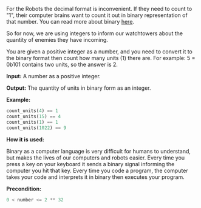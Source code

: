 For the Robots the decimal format is inconvenient. If they need to count to "1",
their computer brains want to count it out in binary representation of that number.
You can read more about binary [here](http://en.wikipedia.org/wiki/Binary_number).

So for now, we are using integers to inform our watchtowers about the quantity of enemies they have incoming.

You are given a positive integer as a number, and you need to convert it to the binary format then count how many units (1) there are.
For example: 5 = 0b101 contains two units, so the answer is 2.

**Input:** A number as a positive integer. 

**Output:** The quantity of units in binary form as an integer.


**Example:**

```python
count_units(4) == 1
count_units(15) == 4
count_units(1) == 1
count_units(1022) == 9
```
**How it is used:**

Binary as a computer language is very difficult for humans to understand, but makes the lives of our computers and robots easier. Every time you press a key on your keyboard it sends a binary signal informing the computer you hit that key. Every time you code a program, the computer takes your code and interprets it in binary then executes your program. 

**Precondition:**
```python
0 < number <= 2 ** 32
```
